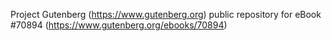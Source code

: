 Project Gutenberg (https://www.gutenberg.org) public repository for
eBook #70894 (https://www.gutenberg.org/ebooks/70894)
